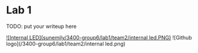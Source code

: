 # Lab 1

TODO: put your writeup here

[![Internal LED](sunemily/3400-group6/lab1/team2/internal led.PNG)](https://drive.google.com/file/d/0B1r9QYTd8YNrNDVkeWtic3RsVTg/view?usp=sharing "Internal LED")
![Github logo](/3400-group6/lab1/team2/internal led.png)
